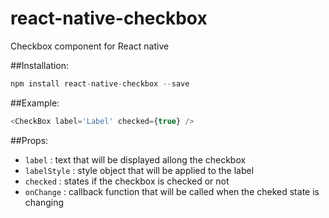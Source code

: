 # react-native-checkbox
Checkbox component for React native

##Installation: 
```js
npm install react-native-checkbox --save
```


##Example: 
```js
<CheckBox label='Label' checked={true} />
```

##Props:

- `label` : text that will be displayed allong the checkbox
- `labelStyle` : style object that will be applied to the label
- `checked` : states if the checkbox is checked or not
- `onChange` : callback function that will be called when the cheked state is changing
